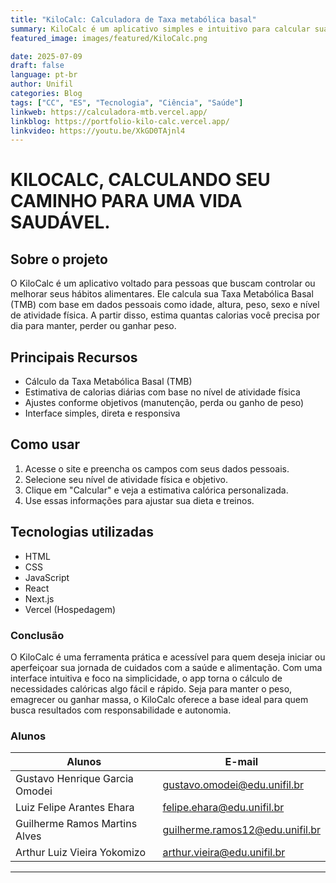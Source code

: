 ```yaml
---
title: "KiloCalc: Calculadora de Taxa metabólica basal"
summary: KiloCalc é um aplicativo simples e intuitivo para calcular sua Taxa Metabólica Basal (TMB) e estimar quantas calorias você precisa por dia, de acordo com seu perfil e objetivo. Ideal para quem quer manter, perder ou ganhar peso de forma saudável.
featured_image: images/featured/KiloCalc.png

date: 2025-07-09
draft: false
language: pt-br
author: Unifil
categories: Blog
tags: ["CC", "ES", "Tecnologia", "Ciência", "Saúde"]
linkweb: https://calculadora-mtb.vercel.app/
linkblog: https://portfolio-kilo-calc.vercel.app/
linkvideo: https://youtu.be/XkGD0TAjnl4
---
```


# KILOCALC, CALCULANDO SEU CAMINHO PARA UMA VIDA SAUDÁVEL.

## Sobre o projeto

O KiloCalc é um aplicativo voltado para pessoas que buscam controlar ou melhorar seus hábitos alimentares. Ele calcula sua Taxa Metabólica Basal (TMB) com base em dados pessoais como idade, altura, peso, sexo e nível de atividade física. A partir disso, estima quantas calorias você precisa por dia para manter, perder ou ganhar peso.

## Principais Recursos

- Cálculo da Taxa Metabólica Basal (TMB)
- Estimativa de calorias diárias com base no nível de atividade física
- Ajustes conforme objetivos (manutenção, perda ou ganho de peso)
- Interface simples, direta e responsiva

## Como usar

1. Acesse o site e preencha os campos com seus dados pessoais.
2. Selecione seu nível de atividade física e objetivo.
3. Clique em "Calcular" e veja a estimativa calórica personalizada.
4. Use essas informações para ajustar sua dieta e treinos.

## Tecnologias utilizadas

- HTML
- CSS
- JavaScript
- React
- Next.js
- Vercel (Hospedagem)

### Conclusão

O KiloCalc é uma ferramenta prática e acessível para quem deseja iniciar ou aperfeiçoar sua jornada de cuidados com a saúde e alimentação. Com uma interface intuitiva e foco na simplicidade, o app torna o cálculo de necessidades calóricas algo fácil e rápido. Seja para manter o peso, emagrecer ou ganhar massa, o KiloCalc oferece a base ideal para quem busca resultados com responsabilidade e autonomia.

### Alunos

| Alunos                         | E-mail                          |
| ------------------------------ | ------------------------------- |
| Gustavo Henrique Garcia Omodei | gustavo.omodei@edu.unifil.br    |
| Luiz Felipe Arantes Ehara      | felipe.ehara@edu.unifil.br      |
| Guilherme Ramos Martins Alves  | guilherme.ramos12@edu.unifil.br |
| Arthur Luiz Vieira Yokomizo    | arthur.vieira@edu.unifil.br     |

---
